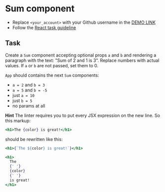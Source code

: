# Sum component
- Replace `<your_account>` with your Github username in the [DEMO LINK](https://sTorba24.github.io/react_sum/)
- Follow the [React task guideline](https://github.com/mate-academy/react_task-guideline#react-tasks-guideline)

## Task
Create a `Sum` component accepting optional props `a` and `b` and rendering
a paragraph with the text: "Sum of 2 and 1 is 3". Replace numbers with actual
values. If `a` or `b` are not passed, set them to 0.

`App` should contains the next `Sum` components:
- `a = 2` and `b = 3`
- `a = 5` and `b = -5`
- just `a = 10`
- just `b = 5`
- no params at all

**Hint**
The linter requires you to put every JSX expression on the new line. So this
markup:
```jsx
<h1>The {color} is great!</h1>
```
should be rewritten like this:
```jsx
<h1>{`The ${color} is great!`}</h1>
```
```jsx
<h1>
  The
  {' '}
  {color}
  {' '}
  is great!
</h1>
```
